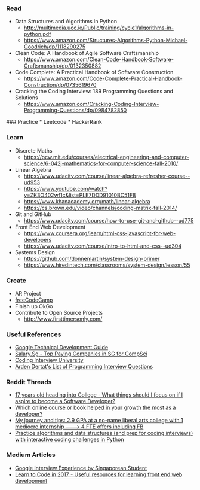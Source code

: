 ### Read

- Data Structures and Algorithms in Python
  - http://multimedia.ucc.ie/Public/training/cycle1/algorithms-in-python.pdf
  - https://www.amazon.com/Structures-Algorithms-Python-Michael-Goodrich/dp/1118290275
- Clean Code: A Handbook of Agile Software Craftsmanship
  - https://www.amazon.com/Clean-Code-Handbook-Software-Craftsmanship/dp/0132350882
- Code Complete: A Practical Handbook of Software Construction
  - https://www.amazon.com/Code-Complete-Practical-Handbook-Construction/dp/0735619670
- Cracking the Coding Interview: 189 Programming Questions and
  Solutions
  - https://www.amazon.com/Cracking-Coding-Interview-Programming-Questions/dp/0984782850

\#\#\# Practice \* Leetcode \* HackerRank

### Learn

- Discrete Maths
  - https://ocw.mit.edu/courses/electrical-engineering-and-computer-science/6-042j-mathematics-for-computer-science-fall-2010/
- Linear Algebra
  - https://www.udacity.com/course/linear-algebra-refresher-course--ud953
  - https://www.youtube.com/watch?v=ZK3O402wf1c&list=PLE7DDD91010BC51F8
  - https://www.khanacademy.org/math/linear-algebra
  - https://cs.brown.edu/video/channels/coding-matrix-fall-2014/
- Git and GitHub
  - https://www.udacity.com/course/how-to-use-git-and-github--ud775
- Front End Web Development
  - https://www.coursera.org/learn/html-css-javascript-for-web-developers
  - https://www.udacity.com/course/intro-to-html-and-css--ud304
- Systems Design
  - https://github.com/donnemartin/system-design-primer
  - https://www.hiredintech.com/classrooms/system-design/lesson/55

### Create

- AR Project
- [freeCodeCamp](https://www.freecodecamp.com/)
- Finish up OkGo
- Contribute to Open Source Projects
  - http://www.firsttimersonly.com/

### Useful References

- [Google Technical Development
  Guide](https://www.google.com/about/careers/students/guide-to-technical-development.html)
- [Salary.Sg - Top Paying Companies in SG for
  CompSci](http://forums.salary.sg/income-jobs/8617-top-paying-companies-sg-compsci.html#post94905)
- [Coding Interview
  University](https://github.com/jwasham/coding-interview-university/blob/master/README.md#recursion)
- [Arden Dertat's List of Programming Interview
  Questions](http://www.ardendertat.com/2012/01/09/programming-interview-questions/)

### Reddit Threads

- [17 years old heading into College - What things should I focus on
  if I aspire to become a Software
  Developer?](https://www.reddit.com/r/cscareerquestions/comments/691zpw/17_years_old_heading_into_college_what_things/)
- [Which online course or book helped in your growth the most as a
  developer?](https://www.reddit.com/r/cscareerquestions/comments/65ln8o/which_online_course_or_book_helped_in_your_growth/)
- [My journey and tips: 2.9 GPA at a no-name liberal arts college with
  1 mediocre internship ---\> 4 FTE offers including
  FB](https://www.reddit.com/r/cscareerquestions/comments/6278bi/my_journey_and_tips_29_gpa_at_a_noname_liberal/)
- [Practice algorithms and data structures (and prep for coding
  interviews) with interactive coding challenges in
  Python](https://github.com/donnemartin/coding)

### Medium Articles

- [Google Interview Experience by Singaporean
  Student](https://medium.com/@jinzhe/my-google-interview-experience-51f716c7e578)
- [Learn to Code in 2017 - Useful resources for learning front end web
  development](https://hackernoon.com/learn-to-code-in-2017-get-hired-and-have-fun-along-the-way-5ff4c1b1a790?source=userActivityShare-ff62632145a3-1494413549&gi=1bef10198695)
